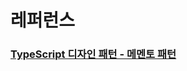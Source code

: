 # 레퍼런스

### [TypeScript 디자인 패턴 - 메멘토 패턴](https://vallista.kr/TypeScript-%EB%94%94%EC%9E%90%EC%9D%B8-%ED%8C%A8%ED%84%B4-%EB%A9%94%EB%A9%98%ED%86%A0-%ED%8C%A8%ED%84%B4/)
